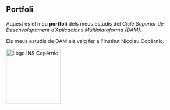 ## Portfoli

Aquest és el meu **portfoli** dels meus estudis del *Cicle Superior de Desenvolupament d'Aplicacions Multiplataforma (DAM)*.

Els meus estudis de DAM els vaig fer a l'Institut Nicolau Copèrnic.

<img src="https://copernic.cat/images/logos/logo-header.png" width="150" alt="Logo INS Copèrnic">

